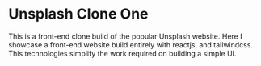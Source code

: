 # Unsplash Clone One

This is a front-end clone build of the popular Unsplash website. Here I showcase a front-end website build entirely with reactjs, and tailwindcss. This technologies  simplify the work required on building a simple UI.
